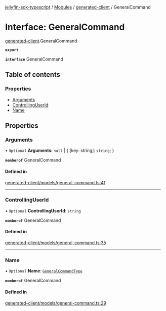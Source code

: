 [jellyfin-sdk-typescript](../README.md) / [Modules](../modules.md) / [generated-client](../modules/generated_client.md) / GeneralCommand

# Interface: GeneralCommand

[generated-client](../modules/generated_client.md).GeneralCommand

**`export`**

**`interface`** GeneralCommand

## Table of contents

### Properties

- [Arguments](generated_client.GeneralCommand.md#arguments)
- [ControllingUserId](generated_client.GeneralCommand.md#controllinguserid)
- [Name](generated_client.GeneralCommand.md#name)

## Properties

### Arguments

• `Optional` **Arguments**: ``null`` \| { [key: string]: `string`;  }

**`memberof`** GeneralCommand

#### Defined in

[generated-client/models/general-command.ts:41](https://github.com/thornbill/jellyfin-sdk-typescript/blob/c0c5b18/src/generated-client/models/general-command.ts#L41)

___

### ControllingUserId

• `Optional` **ControllingUserId**: `string`

**`memberof`** GeneralCommand

#### Defined in

[generated-client/models/general-command.ts:35](https://github.com/thornbill/jellyfin-sdk-typescript/blob/c0c5b18/src/generated-client/models/general-command.ts#L35)

___

### Name

• `Optional` **Name**: [`GeneralCommandType`](../enums/generated_client.GeneralCommandType.md)

**`memberof`** GeneralCommand

#### Defined in

[generated-client/models/general-command.ts:29](https://github.com/thornbill/jellyfin-sdk-typescript/blob/c0c5b18/src/generated-client/models/general-command.ts#L29)
